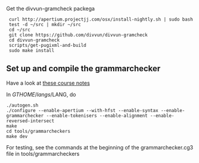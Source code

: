 Get the divvun-gramcheck packega

```
 curl http://apertium.projectjj.com/osx/install-nightly.sh | sudo bash
 test -d ~/src | mkdir ~/src
 cd ~/src
 git clone https://github.com/divvun/divvun-gramcheck
 cd divvun-gramcheck
 scripts/get-pugixml-and-build
 sudo make install
``` 

 
## Set up and compile the grammarchecker

Have a look at [these course notes](https://gtsvn.uit.no/langtech/trunk/courses/grc/helsinki_2018/notes.txt)

In $GTHOME/langs/$LANG, do

```
./autogen.sh
./configure --enable-apertium --with-hfst --enable-syntax --enable-grammarchecker --enable-tokenisers --enable-alignment --enable-reversed-intersect
make
cd tools/grammarcheckers
make dev
```

For testing, see the commands at the beginning of the grammarchecker.cg3 file in tools/grammarcheckers
